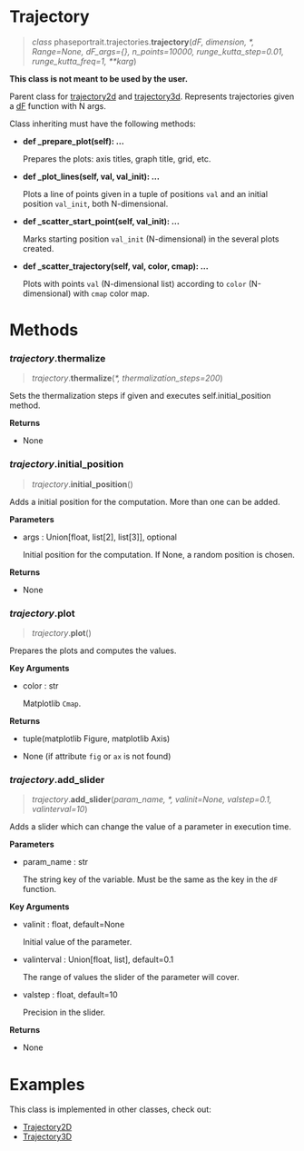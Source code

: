 
# Trajectory
> *class* phaseportrait.trajectories.**trajectory**(*dF, dimension, \*, Range=None, dF_args={}, n_points=10000, runge_kutta_step=0.01, runge_kutta_freq=1, \*\*karg*)

**This class is not meant to be used by the user.**

Parent class for [trajectory2d](trajectory2d.md) and [trajectory3d](trajectory3d.md). Represents trajectories given a [dF](dFfunction.md) function with N args.

Class inheriting must have the following methods:

* **def _prepare_plot(self): ...**

    Prepares the plots: axis titles, graph title, grid, etc.
    
* **def _plot_lines(self, val, val_init): ...**

    Plots a line of points given in a tuple of positions `val` and an initial position `val_init`, both N-dimensional.

* **def _scatter_start_point(self, val_init): ...**

    Marks starting position `val_init` (N-dimensional) in the several plots created. 
    
* **def _scatter_trajectory(self, val, color, cmap): ...**

    Plots with points `val` (N-dimensional list) according to `color` (N-dimensional) with `cmap` color map.

# Methods

### *trajectory*.thermalize
> *trajectory*.**thermalize**(*\*, thermalization_steps=200*)

Sets the thermalization steps if given and executes self.initial_position method.

**Returns**

* None

### *trajectory*.initial_position
> *trajectory*.**initial_position**()

Adds a initial position for the computation.
More than one can be added.

**Parameters**

* args : Union[float, list[2], list[3]], optional

    Initial position for the computation.
    If None, a random position is chosen.

**Returns**

* None

### *trajectory*.plot
> *trajectory*.**plot**()

Prepares the plots and computes the values.

**Key Arguments**

* color : str

    Matplotlib `Cmap`.

**Returns**

* tuple(matplotlib Figure, matplotlib Axis)

* None (if attribute `fig` or `ax` is not found)

### *trajectory*.add_slider
> *trajectory*.**add_slider**(*param_name, \*, valinit=None, valstep=0.1, valinterval=10*)

Adds a slider which can change the value of a parameter in execution time.

**Parameters**

* param_name : str

    The string key of the variable. Must be the same as the key in the `dF` function.

**Key Arguments**

* valinit : float, default=None

    Initial value of the parameter.
    
* valinterval : Union[float, list], default=0.1

    The range of values the slider of the parameter will cover.
    
* valstep : float, default=10

    Precision in the slider.

**Returns**

* None

# Examples

This class is implemented in other classes, check out:

* [Trajectory2D](trajectory2d.md)
* [Trajectory3D](trajectory3d.md)